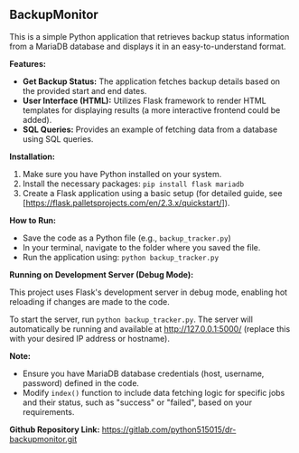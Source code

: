 ## BackupMonitor

This is a simple Python application that retrieves backup status information from a MariaDB database and displays it in an easy-to-understand format.  

**Features:**

* **Get Backup Status:** The application fetches backup details based on the provided start and end dates. 
* **User Interface (HTML):** Utilizes Flask framework to render HTML templates for displaying results (a more interactive frontend could be added). 
* **SQL Queries:**  Provides an example of fetching data from a database using SQL queries.

**Installation:**

1. Make sure you have Python installed on your system.
2. Install the necessary packages: `pip install flask mariadb`
3. Create a Flask application using a basic setup
(for detailed guide, see [https://flask.palletsprojects.com/en/2.3.x/quickstart/]).

**How to Run:**

* Save the code as a Python file (e.g., `backup_tracker.py`)
* In your terminal, navigate to the folder where you saved the file. 
* Run the application using: `python backup_tracker.py` 


**Running on Development Server (Debug Mode):**

This project uses Flask's development server in debug mode, enabling hot reloading if changes are made to the code.

To start the server, run `python backup_tracker.py`.  The server will automatically be running and available at http://127.0.0.1:5000/ (replace this with your desired IP address or hostname). 



**Note:** 


* Ensure you have MariaDB database credentials (host, username, password) defined in the code.
* Modify `index()` function to include data fetching logic for specific jobs and their status, such as "success" or "failed", based on your requirements.

 **Github Repository Link:** https://gitlab.com/python515015/dr-backupmonitor.git

